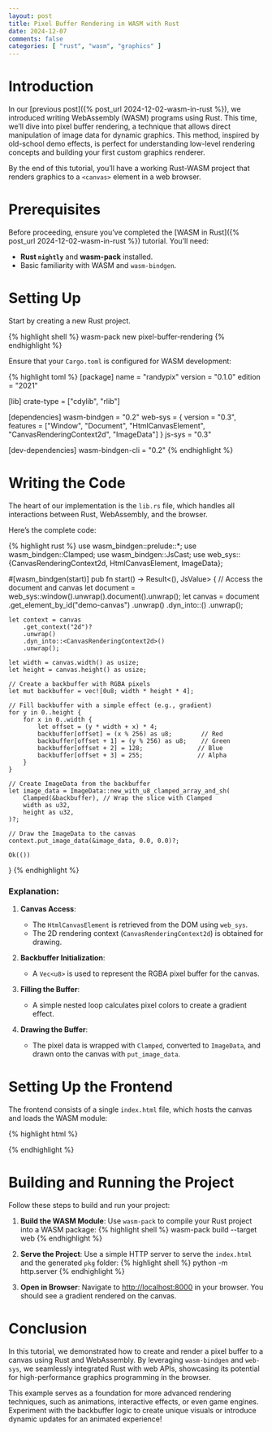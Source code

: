 ```yaml
---
layout: post
title: Pixel Buffer Rendering in WASM with Rust
date: 2024-12-07
comments: false
categories: [ "rust", "wasm", "graphics" ]
---
```


# Introduction

In our [previous post]({% post_url 2024-12-02-wasm-in-rust %}), we introduced writing WebAssembly (WASM) programs using Rust. This time, we’ll dive into pixel 
buffer rendering, a technique that allows direct manipulation of image data for dynamic graphics. This method, inspired 
by old-school demo effects, is perfect for understanding low-level rendering concepts and building your first custom 
graphics renderer.

By the end of this tutorial, you’ll have a working Rust-WASM project that renders graphics to a `<canvas>` element in a 
web browser.

# Prerequisites

Before proceeding, ensure you’ve completed the [WASM in Rust]({% post_url 2024-12-02-wasm-in-rust %}) tutorial. You’ll 
need:

- **Rust `nightly`** and **wasm-pack** installed.
- Basic familiarity with WASM and `wasm-bindgen`.

# Setting Up

Start by creating a new Rust project. 

{% highlight shell %}
wasm-pack new pixel-buffer-rendering
{% endhighlight %}

Ensure that your `Cargo.toml` is configured for WASM development:

{% highlight toml %}
[package]
name = "randypix"
version = "0.1.0"
edition = "2021"

[lib]
crate-type = ["cdylib", "rlib"]

[dependencies]
wasm-bindgen = "0.2"
web-sys = { version = "0.3", features = ["Window", "Document", "HtmlCanvasElement", "CanvasRenderingContext2d", "ImageData"] }
js-sys = "0.3"

[dev-dependencies]
wasm-bindgen-cli = "0.2"
{% endhighlight %}

# Writing the Code

The heart of our implementation is the `lib.rs` file, which handles all interactions between Rust, WebAssembly, and 
the browser. 

Here’s the complete code:

{% highlight rust %}
use wasm_bindgen::prelude::*;
use wasm_bindgen::Clamped;
use wasm_bindgen::JsCast;
use web_sys::{CanvasRenderingContext2d, HtmlCanvasElement, ImageData};

#[wasm_bindgen(start)]
pub fn start() -> Result<(), JsValue> {
    // Access the document and canvas
    let document = web_sys::window().unwrap().document().unwrap();
    let canvas = document
        .get_element_by_id("demo-canvas")
        .unwrap()
        .dyn_into::<HtmlCanvasElement>()
        .unwrap();

    let context = canvas
        .get_context("2d")?
        .unwrap()
        .dyn_into::<CanvasRenderingContext2d>()
        .unwrap();

    let width = canvas.width() as usize;
    let height = canvas.height() as usize;

    // Create a backbuffer with RGBA pixels
    let mut backbuffer = vec![0u8; width * height * 4];

    // Fill backbuffer with a simple effect (e.g., gradient)
    for y in 0..height {
        for x in 0..width {
            let offset = (y * width + x) * 4;
            backbuffer[offset] = (x % 256) as u8;        // Red
            backbuffer[offset + 1] = (y % 256) as u8;    // Green
            backbuffer[offset + 2] = 128;               // Blue
            backbuffer[offset + 3] = 255;               // Alpha
        }
    }

    // Create ImageData from the backbuffer
    let image_data = ImageData::new_with_u8_clamped_array_and_sh(
        Clamped(&backbuffer), // Wrap the slice with Clamped
        width as u32,
        height as u32,
    )?;

    // Draw the ImageData to the canvas
    context.put_image_data(&image_data, 0.0, 0.0)?;

    Ok(())
}
{% endhighlight %}

### Explanation:
1. **Canvas Access**:
   - The `HtmlCanvasElement` is retrieved from the DOM using `web_sys`.
   - The 2D rendering context (`CanvasRenderingContext2d`) is obtained for drawing.

2. **Backbuffer Initialization**:
   - A `Vec<u8>` is used to represent the RGBA pixel buffer for the canvas.

3. **Filling the Buffer**:
   - A simple nested loop calculates pixel colors to create a gradient effect.

4. **Drawing the Buffer**:
   - The pixel data is wrapped with `Clamped`, converted to `ImageData`, and drawn onto the canvas with `put_image_data`.

# Setting Up the Frontend

The frontend consists of a single `index.html` file, which hosts the canvas and loads the WASM module:

{% highlight html %}
<!DOCTYPE html>
<html lang="en">
<head>
    <meta charset="UTF-8">
    <meta name="viewport" content="width=device-width, initial-scale=1.0">
    <title>Rust WebAssembly Demo</title>
</head>
<body>
<canvas id="demo-canvas" width="800" height="600"></canvas>
<script type="module">
    import init from './pkg/randypix.js';
    init();
</script>
</body>
</html>
{% endhighlight %}

# Building and Running the Project

Follow these steps to build and run your project:

1. **Build the WASM Module**:
   Use `wasm-pack` to compile your Rust project into a WASM package:
   {% highlight shell %}
   wasm-pack build --target web
   {% endhighlight %}

2. **Serve the Project**:
   Use a simple HTTP server to serve the `index.html` and the generated `pkg` folder:
   {% highlight shell %}
   python -m http.server
   {% endhighlight %}

3. **Open in Browser**:
   Navigate to [http://localhost:8000](http://localhost:8000) in your browser. You should see a gradient rendered on the canvas.

# Conclusion

In this tutorial, we demonstrated how to create and render a pixel buffer to a canvas using Rust and WebAssembly. By 
leveraging `wasm-bindgen` and `web-sys`, we seamlessly integrated Rust with web APIs, showcasing its potential for 
high-performance graphics programming in the browser.

This example serves as a foundation for more advanced rendering techniques, such as animations, interactive effects, or 
even game engines. Experiment with the backbuffer logic to create unique visuals or introduce dynamic updates for an 
animated experience!
